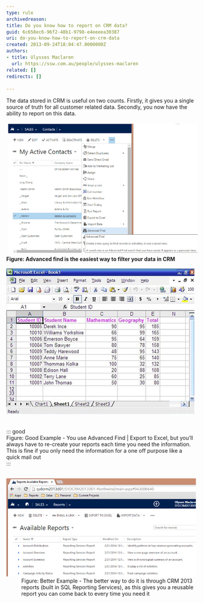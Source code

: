 ```yaml
---
type: rule
archivedreason: 
title: Do you know how to report on CRM data?
guid: 6c658ec6-96f2-48b1-9798-e4eeeea30387
uri: do-you-know-how-to-report-on-crm-data
created: 2013-09-24T18:04:47.0000000Z
authors:
- title: Ulysses Maclaren
  url: https://ssw.com.au/people/ulysses-maclaren
related: []
redirects: []

---
```


The data stored in CRM is useful on two counts. Firstly, it gives you a single source of truth for all customer related data. Secondly, you now have the ability to report on this data.

<!--endintro-->
<dl class="goodImage">   <dt><img src="CRMAdvancedFind.jpg" alt="CRMAdvancedFind.jpg" style="margin:5px;width:650px;"><br></dt><dt> <strong>Figure: Advanced find is the easiest way to filter your data in CRM</strong> </dt><dt><br></dt><dt> 
      <img src="report-crm-bad.jpg" alt=""> 
   </dt><br><br>::: good<br>Figure: Good Example - You use Advanced Find | Export to Excel, but you’ll always have to re-create your reports each time you need the information. This is fine if you only need the information for a one off purpose like a quick mail out<br>:::<br><br></dl><dl class="goodImage"><dt> 
      <img src="report-crm-good.jpg" alt=""> 
   </dt><dd>Figure: Better Example - The better way to do it is through CRM 2013 reports (built in SQL Reporting Services), as this gives you a reusable report you can come back to every time you need it</dd></dl>
